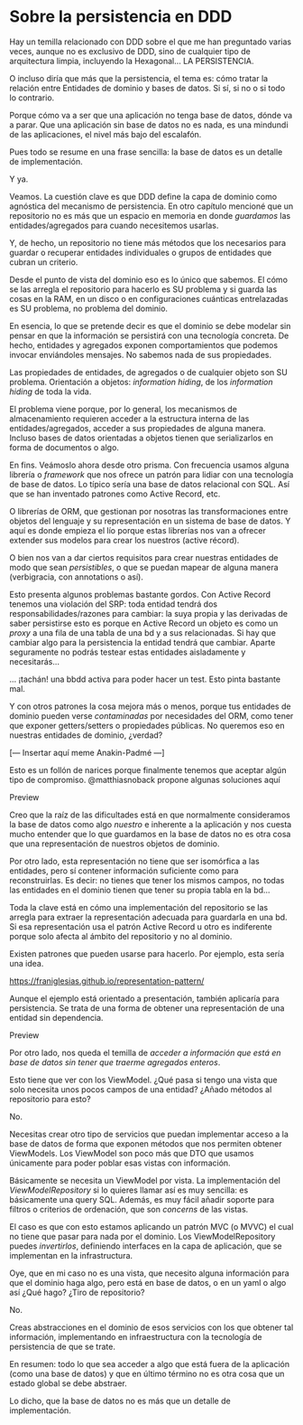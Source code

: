 # Sobre la persistencia en DDD

Hay un temilla relacionado con DDD sobre el que me han preguntado varias veces, aunque no es exclusivo de DDD, sino de cualquier tipo de arquitectura limpia, incluyendo la Hexagonal… LA PERSISTENCIA.

O incluso diría que más que la persistencia, el tema es: cómo tratar la relación entre Entidades de dominio y bases de datos. Si sí, si no o si todo lo contrario.

Porque cómo va a ser que una aplicación no tenga base de datos, dónde va a parar. Que una aplicación sin base de datos no es nada, es una mindundi de las aplicaciones, el nivel más bajo del escalafón.

Pues todo se resume en una frase sencilla: la base de datos es un detalle de implementación.

Y ya.

Veamos. La cuestión clave es que DDD define la capa de dominio como agnóstica del mecanismo de persistencia. En otro capítulo mencioné que un repositorio no es más que un espacio en memoria en donde _guardamos_ las entidades/agregados para cuando necesitemos usarlas.

Y, de hecho, un repositorio no tiene más métodos que los necesarios para guardar o recuperar entidades individuales o grupos de entidades que cubran un criterio.

Desde el punto de vista del dominio eso es lo único que sabemos. El cómo se las arregla el repositorio para hacerlo es SU problema y si guarda las cosas en la RAM, en un disco o en configuraciones cuánticas entrelazadas es SU problema, no problema del dominio.

En esencia, lo que se pretende decir es que el dominio se debe modelar sin pensar en que la información se persistirá con una tecnología concreta. De hecho, entidades y agregados exponen comportamientos que podemos invocar enviándoles mensajes. No sabemos nada de sus propiedades.

Las propiedades de entidades, de agregados o de cualquier objeto son SU problema. Orientación a objetos: _information hiding_, de los _information hiding_ de toda la vida.

El problema viene porque, por lo general, los mecanismos de almacenamiento requieren acceder a la estructura interna de las entidades/agregados, acceder a sus propiedades de alguna manera. Incluso bases de datos orientadas a objetos tienen que serializarlos en forma de documentos o algo.

En fins. Veámoslo ahora desde otro prisma. Con frecuencia usamos alguna librería o _framework_ que nos ofrece un patrón para lidiar con una tecnología de base de datos. Lo típico sería una base de datos relacional con SQL. Así que se han inventado patrones como Active Record, etc.

O librerías de ORM, que gestionan por nosotras las transformaciones entre objetos del lenguaje y su representación en un sistema de base de datos. Y aquí es donde empieza el lío porque estas librerías nos van a ofrecer extender sus modelos para crear los nuestros (active récord).

O bien nos van a dar ciertos requisitos para crear nuestras entidades de modo que sean _persistibles_, o que se puedan mapear de alguna manera (verbigracia, con annotations o así).

Esto presenta algunos problemas bastante gordos. Con Active Record tenemos una violación del SRP: toda entidad tendrá dos responsabilidades/razones para cambiar: la suya propia y las derivadas de saber persistirse esto es porque en Active Record un objeto es como un _proxy_ a una fila de una tabla de una bd y a sus relacionadas. Si hay que cambiar algo para la persistencia la entidad tendrá que cambiar. Aparte seguramente no podrás testear estas entidades aisladamente y necesitarás…

… ¡tachán! una bbdd activa para poder hacer un test. Esto pinta bastante mal.

Y con otros patrones la cosa mejora más o menos, porque tus entidades de dominio pueden verse _contaminadas_ por necesidades del ORM, como tener que exponer getters/setters o propiedades públicas. No queremos eso en nuestras entidades de dominio, ¿verdad?

[— Insertar aquí meme Anakin-Padmé —]

Esto es un follón de narices porque finalmente tenemos que aceptar algún tipo de compromiso. @matthiasnoback propone algunas soluciones aquí

Preview

Creo que la raíz de las dificultades está en que normalmente consideramos la base de datos como algo _nuestro_ e inherente a la aplicación y nos cuesta mucho entender que lo que guardamos en la base de datos no es otra cosa que una representación de nuestros objetos de dominio.

Por otro lado, esta representación no tiene que ser isomórfica a las entidades, pero sí contener información suficiente como para reconstruirlas. Es decir: no tienes que tener los mismos campos, no todas las entidades en el dominio tienen que tener su propia tabla en la bd…

Toda la clave está en cómo una implementación del repositorio se las arregla para extraer la representación adecuada para guardarla en una bd. Si esa representación usa el patrón Active Record u otro es indiferente porque solo afecta al ámbito del repositorio y no al dominio.

Existen patrones que pueden usarse para hacerlo. Por ejemplo, esta sería una idea.

https://franiglesias.github.io/representation-pattern/

Aunque el ejemplo está orientado a presentación, también aplicaría para persistencia. Se trata de una forma de obtener una representación de una entidad sin dependencia.

Preview

Por otro lado, nos queda el temilla de _acceder a información que está en base de datos sin tener que traerme agregados enteros_.

Esto tiene que ver con los ViewModel. ¿Qué pasa si tengo una vista que solo necesita unos pocos campos de una entidad? ¿Añado métodos al repositorio para esto?

No.

Necesitas crear otro tipo de servicios que puedan implementar acceso a la base de datos de forma que exponen métodos que nos permiten obtener ViewModels. Los ViewModel son poco más que DTO que usamos únicamente para poder poblar esas vistas con información.

Básicamente se necesita un ViewModel por vista. La implementación del _ViewModelRepository_ si lo quieres llamar así es muy sencilla: es básicamente una query SQL. Además, es muy fácil añadir soporte para filtros o criterios de ordenación, que son _concerns_ de las vistas.

El caso es que con esto estamos aplicando un patrón MVC (o MVVC) el cual no tiene que pasar para nada por el dominio. Los ViewModelRepository puedes _invertirlos_, definiendo interfaces en la capa de aplicación, que se implementan en la infrastructura.

Oye, que en mi caso no es una vista, que necesito alguna información para que el dominio haga algo, pero está en base de datos, o en un yaml o algo así ¿Qué hago? ¿Tiro de repositorio?

No.

Creas abstracciones en el dominio de esos servicios con los que obtener tal información, implementando en infraestructura con la tecnología de persistencia de que se trate.

En resumen: todo lo que sea acceder a algo que está fuera de la aplicación (como una base de datos) y que en último término no es otra cosa que un estado global se debe abstraer.

Lo dicho, que la base de datos no es más que un detalle de implementación.